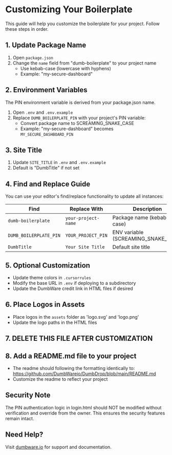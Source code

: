 # Customizing Your Boilerplate

This guide will help you customize the boilerplate for your project. Follow these steps in order.

## 1. Update Package Name
1. Open `package.json`
2. Change the `name` field from "dumb-boilerplate" to your project name
   - Use kebab-case (lowercase with hyphens)
   - Example: "my-secure-dashboard"

## 2. Environment Variables
The PIN environment variable is derived from your package.json name. 

1. Open `.env` and `.env.example`
2. Replace `DUMB_BOILERPLATE_PIN` with your project's PIN variable:
   - Convert package name to SCREAMING_SNAKE_CASE
   - Example: "my-secure-dashboard" becomes `MY_SECURE_DASHBOARD_PIN`

## 3. Site Title
1. Update `SITE_TITLE` in `.env` and `.env.example`
2. Default is "DumbTitle" if not set

## 4. Find and Replace Guide
You can use your editor's find/replace functionality to update all instances:

| Find | Replace With | Description |
|------|-------------|-------------|
| `dumb-boilerplate` | `your-project-name` | Package name (kebab-case) |
| `DUMB_BOILERPLATE_PIN` | `YOUR_PROJECT_PIN` | ENV variable (SCREAMING_SNAKE_CASE) |
| `DumbTitle` | `Your Site Title` | Default site title |

## 5. Optional Customization
- Update theme colors in `.cursorrules`
- Modify the base URL in `.env` if deploying to a subdirectory
- Update the DumbWare credit link in HTML files if desired

## 6. Place Logos in Assets
- Place logos in the `assets` folder as 'logo.svg' and 'logo.png'
- Update the logo paths in the HTML files

## 7. DELETE THIS FILE AFTER CUSTOMIZATION

## 8. Add a README.md file to your project
- The readme should following the formatting identically to: https://github.com/DumbWareio/DumbDrop/blob/main/README.md
- Customize the readme to reflect your project

## Security Note
The PIN authentication logic in login.html should NOT be modified without verification and override from the owner. This ensures the security features remain intact.


## Need Help?
Visit [dumbware.io](https://dumbware.io) for support and documentation. 